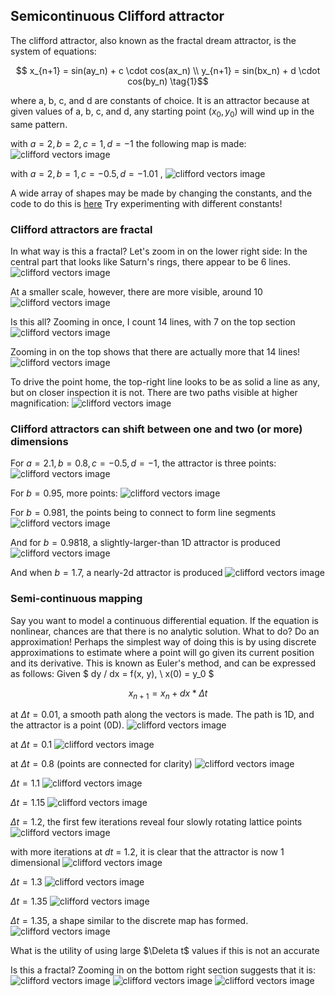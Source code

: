 ## Semicontinuous Clifford attractor

The clifford attractor, also known as the fractal dream attractor, is the system of equations:


$$
x_{n+1} = sin(ay_n) + c \cdot cos(ax_n) \\
y_{n+1} = sin(bx_n) + d \cdot cos(by_n)
\tag{1}$$


where a, b, c, and d are constants of choice.  It is an attractor because at given values of a, b, c, and d,
any starting point $(x_0, y_0)$ will wind up in the same pattern. 

with $a = 2, b = 2, c = 1, d = -1$ the following map is made:
![clifford vectors image]({{https://blbadger.github.io}}clifford_attractor/clifford_1.png)

with $a = 2, b = 1, c = -0.5, d = -1.01$ , 
![clifford vectors image]({{https://blbadger.github.io}}clifford_attractor/clifford_2.png)

A wide array of shapes may be made by changing the constants, and the code to do this is 
[here](https://github.com/blbadger/2D_strange_attractors/blob/master/clifford_attractor.py)
Try experimenting with different constants!

### Clifford attractors are fractal

In what way is this a fractal?  Let's zoom in on the lower right side: 
In the central part that looks like Saturn's rings, there appear to be 6 lines.
![clifford vectors image]({{https://blbadger.github.io}}clifford_attractor/clifford_zoom1.png)

At a smaller scale, however, there are more visible, around 10
![clifford vectors image]({{https://blbadger.github.io}}clifford_attractor/clifford_zoom2.png)

Is this all? Zooming in once, I count 14 lines, with 7 on the top section
![clifford vectors image]({{https://blbadger.github.io}}clifford_attractor/clifford_zoom3.png)

Zooming in on the top shows that there are actually more that 14 lines!
![clifford vectors image]({{https://blbadger.github.io}}clifford_attractor/clifford_zoom4.png)

To drive the point home, the top-right line looks to be as solid a line as any, but on closer inspection it is not. 
There are two paths visible at higher magnification:
![clifford vectors image]({{https://blbadger.github.io}}clifford_attractor/clifford_zoom5.png)

### Clifford attractors can shift between one and two (or more) dimensions

For $a = 2.1, b = 0.8, c = -0.5, d = -1$, the attractor is three points:
![clifford vectors image]({{https://blbadger.github.io}}clifford_attractor/clifford_0d.png)

For $b = 0.95$, more points:
![clifford vectors image]({{https://blbadger.github.io}}clifford_attractor/clifford_0d2.png)

For $b = 0.981$, the points being to connect to form line segments
![clifford vectors image]({{https://blbadger.github.io}}clifford_attractor/clifford_1d1.png)

And for $b = 0.9818$, a slightly-larger-than 1D attractor is produced
![clifford vectors image]({{https://blbadger.github.io}}clifford_attractor/clifford_1d2.png)

And when $b = 1.7$, a nearly-2d attractor is produced
![clifford vectors image]({{https://blbadger.github.io}}clifford_attractor/clifford_2d.png)

### Semi-continuous mapping

Say you want to model a continuous differential equation.  If the equation is nonlinear, chances are that there is no analytic solution.  What to do? Do an approximation! Perhaps the simplest way of doing this is by using discrete approximations to estimate where a point will go given its current position and its derivative.  This is known as Euler's method, and can be expressed as follows:
Given 
$
dy / dx = f(x, y), \\
x(0) = y_0
$

$$
x_{n+1} = x_n + dx * \Delta t
$$

at $\Delta t = 0.01$, a smooth path along the vectors is made.  The path is 1D, and the attractor is a point (0D).
![clifford vectors image]({{https://blbadger.github.io}}clifford_attractor/semi_clifford_0.01t.png)

at $\Delta t = 0.1$
![clifford vectors image]({{https://blbadger.github.io}}clifford_attractor/semi_clifford_0.1t.png)

at $\Delta t = 0.8$ (points are connected for clarity)
![clifford vectors image]({{https://blbadger.github.io}}clifford_attractor/semi_clifford_0.8t.png)

$\Delta t = 1.1$
![clifford vectors image]({{https://blbadger.github.io}}clifford_attractor/semi_clifford_1.1t.png)

$\Delta t = 1.15$
![clifford vectors image]({{https://blbadger.github.io}}clifford_attractor/semi_clifford_1.15t.png)

$\Delta t = 1.2$, the first few iterations reveal four slowly rotating lattice points
![clifford vectors image]({{https://blbadger.github.io}}clifford_attractor/semi_clifford_1.2t_lines.png)

with more iterations at *dt* = 1.2, it is clear that the attractor is now 1 dimensional
![clifford vectors image]({{https://blbadger.github.io}}clifford_attractor/semi_clifford_1.2t.png)

$\Delta t = 1.3$
![clifford vectors image]({{https://blbadger.github.io}}clifford_attractor/semi_clifford_1.3t.png)

$\Delta t = 1.35$
![clifford vectors image]({{https://blbadger.github.io}}clifford_attractor/semi_clifford_1.35t_lines.png)

$\Delta t = 1.35$, a shape similar to the discrete map has formed.
![clifford vectors image]({{https://blbadger.github.io}}clifford_attractor/semi_clifford_1.35t.png)

What is the utility of using large $\Deleta t$ values if this is not an accurate

Is this a fractal? Zooming in on the bottom right section suggests that it is:
![clifford vectors image]({{https://blbadger.github.io}}clifford_attractor/semi_clifford_zoom1.png)
![clifford vectors image]({{https://blbadger.github.io}}clifford_attractor/semi_clifford_zoom2.png)
![clifford vectors image]({{https://blbadger.github.io}}clifford_attractor/semi_clifford_zoom3.png)





